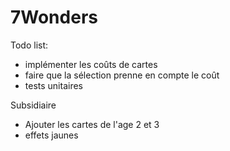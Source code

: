 # 7Wonders
Todo list:
- implémenter les coûts de cartes
- faire que la sélection prenne en compte le coût
- tests unitaires

Subsidiaire
- Ajouter les cartes de l'age 2 et 3
- effets jaunes
